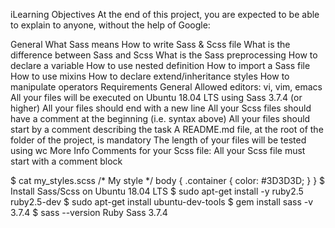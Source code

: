 iLearning Objectives
At the end of this project, you are expected to be able to explain to anyone, without the help of Google:

General
What Sass means
How to write Sass & Scss file
What is the difference between Sass and Scss
What is the Sass preprocessing
How to declare a variable
How to use nested definition
How to import a Sass file
How to use mixins
How to declare extend/inheritance styles
How to manipulate operators
Requirements
General
Allowed editors: vi, vim, emacs
All your files will be executed on Ubuntu 18.04 LTS using Sass 3.7.4 (or higher)
All your files should end with a new line
All your Scss files should have a comment at the beginning (i.e. syntax above)
All your files should start by a comment describing the task
A README.md file, at the root of the folder of the project, is mandatory
The length of your files will be tested using wc
More Info
Comments for your Scss file:
All your Scss file must start with a comment block

$ cat my_styles.scss
/* My style */
body {
    .container {
        color: #3D3D3D;
    }
}
$
Install Sass/Scss on Ubuntu 18.04 LTS
$ sudo apt-get install -y ruby2.5 ruby2.5-dev
$ sudo apt-get install ubuntu-dev-tools
$ gem install sass -v 3.7.4
$ sass --version
Ruby Sass 3.7.4